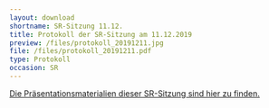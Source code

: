 ```yaml
---
layout: download
shortname: SR-Sitzung 11.12.
title: Protokoll der SR-Sitzung am 11.12.2019
preview: /files/protokoll_20191211.jpg
file: /files/protokoll_20191211.pdf
type: Protokoll
occasion: SR
---
```


[Die Präsentationsmaterialien dieser SR-Sitzung sind hier zu finden.](/downloads/srpraesentation1219)
